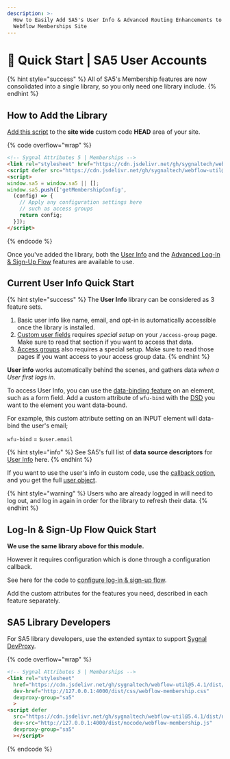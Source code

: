 ```yaml
---
description: >-
  How to Easily Add SA5's User Info & Advanced Routing Enhancements to Your
  Webflow Memberships Site
---
```


# 🚀 Quick Start | SA5 User Accounts

{% hint style="success" %}
All of SA5's Membership features are now consolidated into a single library, so you only need one library include.&#x20;
{% endhint %}

## How to Add the Library <a href="#step-1---add-the-library" id="step-1---add-the-library"></a>

[Add this script](../overview/how-to-add-custom-code.md) to the **site wide** custom code **HEAD** area of your site.&#x20;

{% code overflow="wrap" %}
```html
<!-- Sygnal Attributes 5 | Memberships --> 
<link rel="stylesheet" href="https://cdn.jsdelivr.net/gh/sygnaltech/webflow-util@5.4.0/dist/css/webflow-membership.css"> 
<script defer src="https://cdn.jsdelivr.net/gh/sygnaltech/webflow-util@5.4.0/dist/nocode/webflow-membership.js"></script>
<script>
window.sa5 = window.sa5 || [];
window.sa5.push(['getMembershipConfig', 
  (config) => {
    // Apply any configuration settings here
    // such as access groups 
    return config;
  }]);
</script>
```
{% endcode %}

Once you've added the library, both the [User Info](../webflow-membership/get-logged-in-user-info/) and the [Advanced Log-In & Sign-Up Flow](advanced-log-in-and-sign-up-flow.md) features are available to use.

## Current User Info Quick Start

{% hint style="success" %}
The **User Info** library can be considered as 3 feature sets.&#x20;

1. Basic user info like name, email, and opt-in is automatically accessible once the library is installed.&#x20;
2. [Custom user fields](logged-in-user-info/custom-user-fields.md) requires _special setup_ on your `/access-group` page. Make sure to read that section if you want to access that data.
3. [Access groups](logged-in-user-info/access-groups/) also requires a special setup. Make sure to read those pages if you want access to your access group data.&#x20;
{% endhint %}

**User info** works automatically behind the scenes, and gathers data _when a User first logs in_.&#x20;

To access User Info, you can use the [data-binding feature](../webflow-membership/get-logged-in-user-info/) on an element, such as a form field. Add a custom attribute of `wfu-bind` with the [DSD](https://attr.sygnal.com/webflow-membership/logged-in-user-info#accessing-user-information) you want to the element you want data-bound.&#x20;

For example, this custom attribute setting on an INPUT element will data-bind the user's email;

`wfu-bind` = `$user.email`

{% hint style="info" %}
See SA5's full list of **data source descriptors** for [User Info](https://attr.sygnal.com/webflow-membership/logged-in-user-info#accessing-user-information) here.&#x20;
{% endhint %}

If you want to use the user's info in custom code, use the [callback option](https://attr.sygnal.com/webflow-membership/logged-in-user-info#step-3-optional-add-custom-code-to-use-user-info-specially), and you get the full [user object](https://attr.sygnal.com/webflow-membership/logged-in-user-info/the-user-object).

{% hint style="warning" %}
Users who are already logged in will need to log out, and log in again in order for the library to refresh their data.&#x20;
{% endhint %}

## Log-In & Sign-Up Flow Quick Start

**We use the same library above for this module.**

However it requires configuration which is done through a configuration callback.

See here for the code to [configure log-in & sign-up flow](https://attr.sygnal.com/webflow-membership/advanced-log-in-and-sign-up-flow#step-1---add-the-library).&#x20;

Add the custom attributes for the features you need, described in each feature separately. &#x20;

## SA5 Library Developers

For SA5 library developers, use the extended syntax to support [Sygnal DevProxy](https://engine.sygnal.com/devproxy).&#x20;

{% code overflow="wrap" %}
```html
<!-- Sygnal Attributes 5 | Memberships --> 
<link rel="stylesheet" 
  href="https://cdn.jsdelivr.net/gh/sygnaltech/webflow-util@5.4.1/dist/css/webflow-membership.css"
  dev-href="http://127.0.0.1:4000/dist/css/webflow-membership.css"
  devproxy-group="sa5"
  > 
<script defer 
  src="https://cdn.jsdelivr.net/gh/sygnaltech/webflow-util@5.4.1/dist/nocode/webflow-membership.js" 
  dev-src="http://127.0.0.1:4000/dist/nocode/webflow-membership.js"
  devproxy-group="sa5"
  ></script>
```
{% endcode %}







